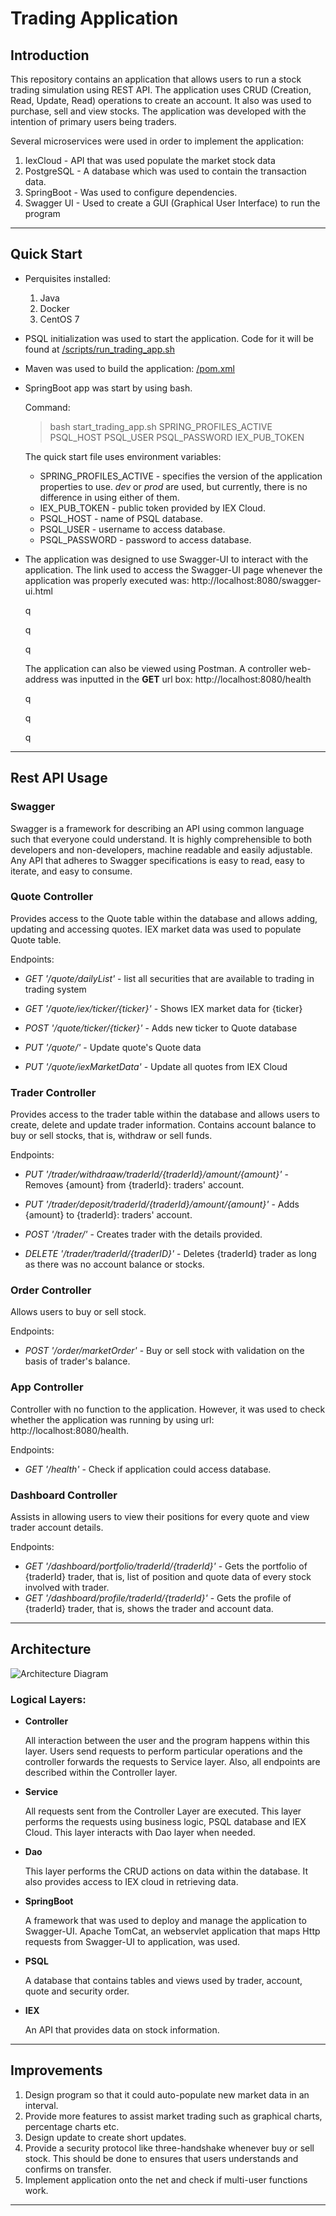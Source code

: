 # Trading Application



## Introduction

This repository contains an application that allows users to run a stock trading simulation using REST API. The application uses CRUD (Creation, Read, Update, Read) operations to create an account. It also was used to purchase, sell and view stocks. The application was developed with the intention of primary users being traders. 

Several microservices were used in order to implement the application:

1. IexCloud - API that was used populate the market stock data 
2. PostgreSQL - A database which was used to contain the transaction data. 
3. SpringBoot - Was used to configure dependencies.
4. Swagger UI - Used to create a GUI (Graphical User Interface) to run the program

---



## Quick Start

- Perquisites installed:
  1. Java
  2. Docker
  3. CentOS 7

- PSQL initialization was used to start the application. Code for it will be found at  [/scripts/run_trading_app.sh](https://github.com/shyleshragun/trading_app/blob/master/scripts/run_trading_app.sh)

-  Maven was used to build the application: [/pom.xml](https://github.com/shyleshragun/trading_app/blob/master/pom.xml)

- SpringBoot app was start by using bash.

  Command:

  > bash start_trading_app.sh SPRING_PROFILES_ACTIVE PSQL_HOST PSQL_USER PSQL_PASSWORD IEX_PUB_TOKEN

  The quick start file uses environment variables:

  - SPRING_PROFILES_ACTIVE - specifies the version of the application properties to use.  *dev* or *prod* are used, but currently, there is no difference in using either of them.
  - IEX_PUB_TOKEN - public token provided by IEX Cloud.
  - PSQL_HOST - name of PSQL database.
  - PSQL_USER - username to access database.
  - PSQL_PASSWORD - password to access database.

- The application was designed to use Swagger-UI to interact with the application. The link used to access the Swagger-UI page whenever the application was properly executed was: http://localhost:8080/swagger-ui.html

  q

  q

  q

  The application can also be viewed using Postman. A controller web-address was inputted in the **GET** url box: http://localhost:8080/health

  q

  q

  q

  

---



## Rest API Usage

### Swagger

Swagger is a framework for describing an API using common language such that everyone could understand.  It is highly comprehensible to both developers and non-developers, machine readable and easily adjustable. Any API that adheres to Swagger specifications is easy to read, easy to iterate, and easy to consume.

 

### Quote Controller

Provides access to the Quote table within the database and allows adding, updating and accessing quotes. IEX market data was used to populate Quote table.

Endpoints:

- *GET '/quote/dailyList'* - list all securities that are available to trading in trading system

- *GET '/quote/iex/ticker/{ticker}'* - Shows IEX market data for {ticker}

- *POST '/quote/ticker/{ticker}'* - Adds new ticker to Quote database

- *PUT '/quote/'* - Update quote's Quote data

- *PUT '/quote/iexMarketData'* - Update all quotes from IEX Cloud

  

### Trader Controller

Provides access to the trader table within the database and allows users to create, delete and update trader information. Contains account balance to buy or sell stocks, that is, withdraw or sell funds.

Endpoints:

- *PUT '/trader/withdraaw/traderId/{traderId}/amount/{amount}'* - Removes {amount} from  {traderId}: traders' account.
- *PUT '/trader/deposit/traderId/{traderId}/amount/{amount}'* -  Adds {amount} to {traderId}: traders' account.
- *POST '/trader/'* - Creates trader with the details provided.

- *DELETE '/trader/traderId/{traderID}'* - Deletes {traderId} trader as long as there was no account balance or stocks.

  

### Order Controller

Allows users to buy or sell stock.

Endpoints:

- *POST '/order/marketOrder'* - Buy or sell stock with validation on the basis of trader's balance.

  

### App Controller

Controller with no function to the application. However, it was used to check whether the application was running by using url: http://localhost:8080/health.

Endpoints:

- *GET '/health'* - Check if application could access database.

  

### Dashboard Controller

Assists in allowing users to view their positions for every quote and view trader account details.

Endpoints:

- *GET '/dashboard/portfolio/traderId/{traderId}'* - Gets the portfolio of {traderId} trader, that is, list of  position and quote data of every stock involved with trader.
- *GET '/dashboard/profile/traderId/{traderId}'* - Gets the profile of {traderId} trader, that is, shows the trader and account data.

---



## Architecture

![Architecture Diagram](https://github.com/shyleshragun/trading_app/blob/master/assets/architecture.JPG)

### Logical Layers:

- **Controller** 

  All interaction between the user and the program happens within this layer. Users send requests to perform particular operations and the controller forwards the requests to Service layer. Also, all endpoints are described within the Controller layer.

  

- **Service**

  All requests sent from the Controller Layer are executed. This layer performs the requests using business logic, PSQL database and IEX Cloud. This layer interacts with Dao layer when needed.

  

- **Dao**

  This layer performs the CRUD actions on data within the database. It also provides access to IEX cloud in retrieving data. 

  

- **SpringBoot**

  A framework that was used to deploy and manage the application to Swagger-UI. Apache TomCat, an webservlet application that maps Http requests from Swagger-UI to application, was used.

  

- **PSQL** 

  A database that contains tables and views used by trader, account, quote and security order. 

  

- **IEX**

  An API that provides data on stock information.

---



## Improvements

1. Design program so that it could auto-populate new market data in an interval.
2. Provide more features to assist market trading such as graphical charts, percentage charts etc.
3. Design update to create short updates.
4. Provide a security protocol like three-handshake whenever buy or sell stock. This should be done to ensures that users understands and confirms on transfer.
5. Implement application onto the net and check if multi-user functions work.  

---

